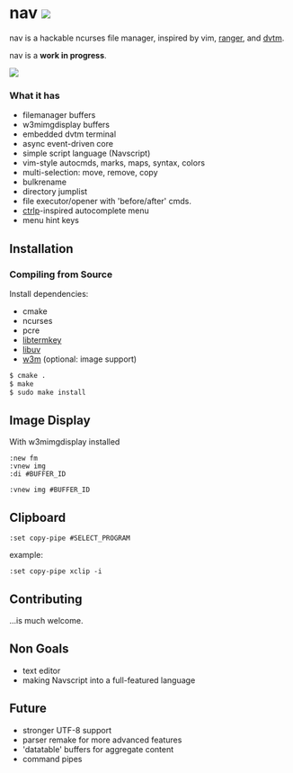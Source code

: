 # nav [![](https://api.travis-ci.org/jollywho/nav.svg)](https://travis-ci.org/jollywho/nav)
nav is a hackable ncurses file manager, inspired by vim, [ranger](http://ranger.nongnu.org/), and [dvtm](http://www.brain-dump.org/projects/dvtm/).

nav is a **work in progress**.

![](http://sicp.me/u/armtv.png)

### What it has

* filemanager buffers
* w3mimgdisplay buffers
* embedded dvtm terminal
* async event-driven core
* simple script language (Navscript)
* vim-style autocmds, marks, maps, syntax, colors
* multi-selection: move, remove, copy
* bulkrename
* directory jumplist
* file executor/opener with 'before/after' cmds.
* [ctrlp](http://kien.github.io/ctrlp.vim/)-inspired autocomplete menu
* menu hint keys

## Installation

### Compiling from Source

Install dependencies:

* cmake
* ncurses
* pcre
* [libtermkey](http://www.leonerd.org.uk/code/libtermkey/)
* [libuv](http://github.com/libuv/libuv)
* [w3m](http://w3m.sourceforge.net/) (optional: image support)

```bash
$ cmake .
$ make
$ sudo make install
```

## Image Display

With w3mimgdisplay installed
```viml
:new fm
:vnew img
:di #BUFFER_ID
```
```viml
:vnew img #BUFFER_ID
```

## Clipboard

```
:set copy-pipe #SELECT_PROGRAM
```
example:
```
:set copy-pipe xclip -i
```

## Contributing

...is much welcome.

## Non Goals

* text editor
* making Navscript into a full-featured language

## Future

* stronger UTF-8 support
* parser remake for more advanced features
* 'datatable' buffers for aggregate content
* command pipes
